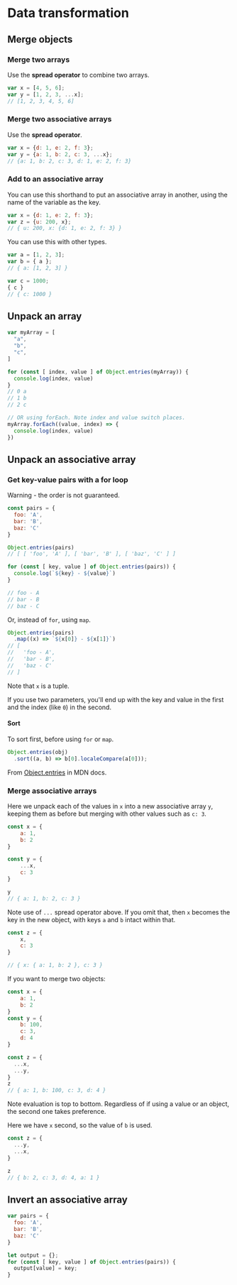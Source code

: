 # Data transformation


## Merge objects

### Merge two arrays

Use the **spread operator** to combine two arrays.

```javascript
var x = [4, 5, 6];
var y = [1, 2, 3, ...x];
// [1, 2, 3, 4, 5, 6]
```

### Merge two associative arrays

Use the **spread operator**.

```javascript
var x = {d: 1, e: 2, f: 3};
var y = {a: 1, b: 2, c: 3, ...x};
// {a: 1, b: 2, c: 3, d: 1, e: 2, f: 3}
```

### Add to an associative array

You can use this shorthand to put an associative array in another, using the name of the variable as the key.

```javascript
var x = {d: 1, e: 2, f: 3};
var z = {u: 200, x};
// { u: 200, x: {d: 1, e: 2, f: 3} }
```

You can use this with other types.

```javascript
var a = [1, 2, 3];
var b = { a };
// { a: [1, 2, 3] }

var c = 1000;
{ c }
// { c: 1000 }
```


## Unpack an array

```javascript
var myArray = [
  "a",
  "b",
  "c",
]

for (const [ index, value ] of Object.entries(myArray)) {
  console.log(index, value)
}
// 0 a
// 1 b
// 2 c

// OR using forEach. Note index and value switch places.
myArray.forEach((value, index) => {
  console.log(index, value)
})
```


## Unpack an associative array

### Get key-value pairs with a for loop

Warning - the order is not guaranteed.

```javascript
const pairs = {
  foo: 'A',
  bar: 'B',
  baz: 'C'
}

Object.entries(pairs)
// [ [ 'foo', 'A' ], [ 'bar', 'B' ], [ 'baz', 'C' ] ]

for (const [ key, value ] of Object.entries(pairs)) {
  console.log(`${key} - ${value}`)
}

// foo - A
// bar - B
// baz - C
```

Or, instead of `for`, using `map`.

```javascript
Object.entries(pairs)
  .map((x) => `${x[0]} - ${x[1]}`)
// [
//   'foo - A', 
//   'bar - B', 
//   'baz - C'
// ]
```

Note that `x` is a tuple.

If you use two parameters, you'll end up with the key and value in the first and the index (like `0`) in the second.

#### Sort

To sort first, before using `for` or `map`.

```javascript
Object.entries(obj)
  .sort((a, b) => b[0].localeCompare(a[0]));
```

From [Object.entries](https://developer.mozilla.org/en-US/docs/Web/JavaScript/Reference/Global_Objects/Object/entries) in MDN docs.


### Merge associative arrays

Here we unpack each of the values in `x` into a new associative array `y`, keeping them as before but merging with other values such as `c: 3`.

```javascript
const x = {
    a: 1, 
    b: 2
}

const y = {
    ...x,
    c: 3
}

y
// { a: 1, b: 2, c: 3 }
```

Note use of `...` spread operator above. If you omit that, then `x` becomes the key in the new object, with keys `a` and `b` intact within that.

```javascript
const z = {
    x,
    c: 3
}

// { x: { a: 1, b: 2 }, c: 3 } 
```

If you want to merge two objects:

```javascript
const x = {
    a: 1, 
    b: 2
}
const y = {
    b: 100,
    c: 3, 
    d: 4
}

const z = {
  ...x,
  ...y,
}
z
// { a: 1, b: 100, c: 3, d: 4 } 
```

Note evaluation is top to bottom. Regardless of if using a value or an object, the second one takes preference.

Here we have `x` second, so the value of `b` is used.

```javascript
const z = {
  ...y,
  ...x,
}

z
// { b: 2, c: 3, d: 4, a: 1 } 
```


## Invert an associative array

```javascript
var pairs = {
  foo: 'A',
  bar: 'B',
  baz: 'C'
}

let output = {};
for (const [ key, value ] of Object.entries(pairs)) {
  output[value] = key;
}
```
